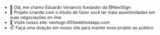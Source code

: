 - 👋 Olá, me chamo Eduardo Venancio fundador da @NextSign
- 🌱 Projeto criando com o intuito de fazer você ter mais assertividades em suas negociações on-line
- 💞️ Visite nosso site: nextsign.000webhostapp.com
- 📫 Faça uma doação em nosso site para manter esse projeto ao público
